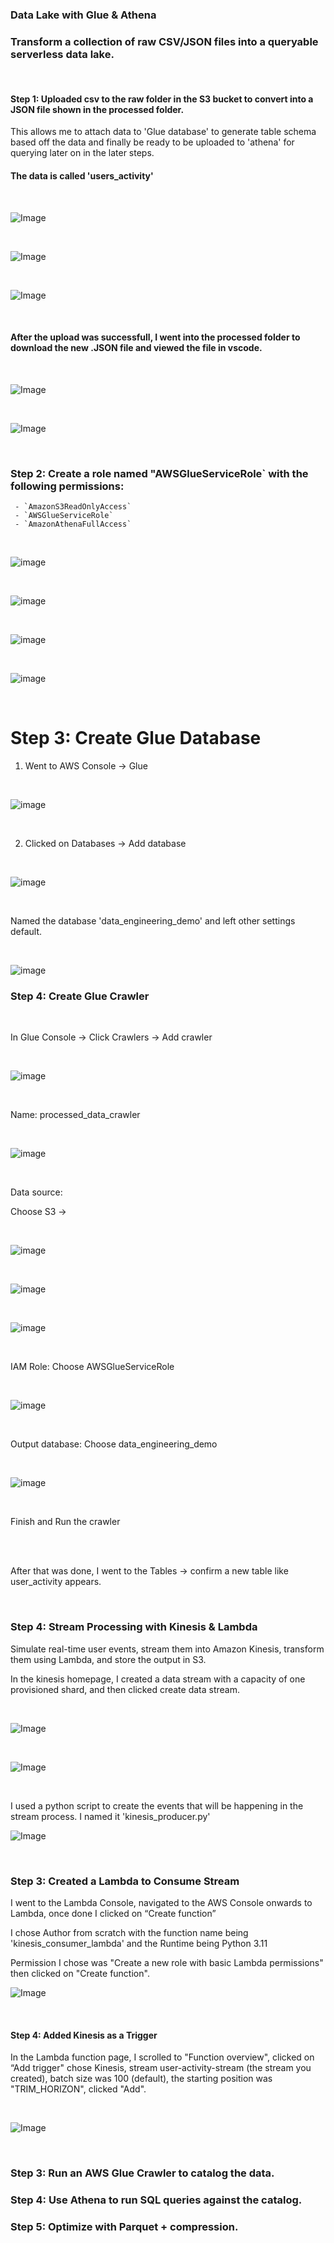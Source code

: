 ### Data Lake with Glue & Athena

### Transform a collection of raw CSV/JSON files into a queryable serverless data lake.

<br>

####  Step 1: Uploaded csv to the raw folder in the S3 bucket to convert into a JSON file shown in the processed folder. 
This allows me to attach data to 'Glue database' to generate table schema based off the data and finally be ready to be uploaded to 'athena' for querying later on in the later steps. 


#### The data is called 'users_activity' 


<br>


![Image](https://github.com/user-attachments/assets/2770c749-6e49-4c90-93e3-f98703ecfd01)


<br>


![Image](https://github.com/user-attachments/assets/0dcf0c40-6548-4362-9e2c-f116867ff1e3)



<br>


![Image](https://github.com/user-attachments/assets/872a4c50-7f9a-4d25-857b-9df6f1d38c66)


<br>


#### After the upload was successfull, I went into the processed folder to download the new .JSON file and viewed the file in vscode. 

<br>

![Image](https://github.com/user-attachments/assets/1ce13598-5fa6-40d8-851d-54e45ff75523)


<br>

![Image](https://github.com/user-attachments/assets/33028f24-1661-4665-8e8a-dafbac9c74ea)



<br>


### Step 2: Create a role named "AWSGlueServiceRole` with the following permissions:
     - `AmazonS3ReadOnlyAccess`
     - `AWSGlueServiceRole`
     - `AmazonAthenaFullAccess`

<br>


![image](https://github.com/user-attachments/assets/f8967f71-94e1-46a3-b6af-d416a99eb0b5)


<br>


![image](https://github.com/user-attachments/assets/6afa5b6e-8345-47b9-8e1e-f65c0c6ce131)


<br>


![image](https://github.com/user-attachments/assets/7f45b288-fb23-4223-96cf-55cba81d2d5e)


<br>


![image](https://github.com/user-attachments/assets/b9478f64-1f71-44c5-aabe-d17eb3528275)


<br>


# Step 3: Create Glue Database

1. Went to AWS Console → Glue

<br>

![image](https://github.com/user-attachments/assets/263aa07b-2a80-44de-b520-df59b8f1fb72)

<br>

2. Clicked on Databases → Add database
   
<br>

![image](https://github.com/user-attachments/assets/2419d13e-4a29-4773-88a8-6e65853de6a2)

<br>

Named the database 'data_engineering_demo' and left other settings default. 

<br>

![image](https://github.com/user-attachments/assets/f5a3f6d0-624c-48b0-9894-c2e7f89ba2a1)


### Step 4: Create Glue Crawler

<br> 

In Glue Console → Click Crawlers → Add crawler

<br>

![image](https://github.com/user-attachments/assets/81d27390-d498-4773-94f2-12e2867f0dd7)

<br>

Name: processed_data_crawler

<br>

![image](https://github.com/user-attachments/assets/f64e7fda-b3d4-4da9-aa71-bea9cc35f3f6)

<br>

Data source:

Choose S3 →

<br>

![image](https://github.com/user-attachments/assets/1783386e-c4ef-4fe2-823d-75230db4fdaf)

<br> 

![image](https://github.com/user-attachments/assets/76b97664-5bfb-4529-803a-e5e5c8c1f317)

<br>

![image](https://github.com/user-attachments/assets/605c5db3-9735-4ddd-87f9-5613b9d0af8a)

<br>

IAM Role: Choose AWSGlueServiceRole

<br>

![image](https://github.com/user-attachments/assets/5683d0d2-a1d1-42cd-a8a3-f13ab14c7489)

<br>


Output database: Choose data_engineering_demo

<br>

![image](https://github.com/user-attachments/assets/96aaa189-cc98-4e18-bc6e-8bb3beb586cf)

<br>


Finish and Run the crawler


<br>



<br>


After that was done, I went to the Tables → confirm a new table like user_activity appears.


<br>




### Step 4: Stream Processing with Kinesis & Lambda

Simulate real-time user events, stream them into Amazon Kinesis, transform them using Lambda, and store the output in S3.


In the kinesis homepage, I created a data stream with a capacity of one provisioned shard, and then clicked create data stream. 

<br> 

![Image](https://github.com/user-attachments/assets/66b055b9-0692-413a-a9dd-7652803816d1)


<br>


![Image](https://github.com/user-attachments/assets/ce8a9c85-6ccc-4458-acb0-b77193436528)


<br>

I used a python script to create the events that will be happening in the stream process. I named it 'kinesis_producer.py'


![Image](https://github.com/user-attachments/assets/f2e2b536-d239-465f-9e8a-2637cc51ec8f)


<br>

### Step 3: Created a Lambda to Consume Stream 

I went to the Lambda Console, navigated to the AWS Console onwards to Lambda, once done I clicked on “Create function”

I chose Author from scratch with the function name being 'kinesis_consumer_lambda' and the Runtime being Python 3.11

Permission I chose was "Create a new role with basic Lambda permissions" then clicked on "Create function".

![Image](https://github.com/user-attachments/assets/0cf5f7c4-09eb-45a9-89a2-5f77090aeb23)


<br>


#### Step 4: Added Kinesis as a Trigger
In the Lambda function page, I scrolled to "Function overview", clicked on “Add trigger" chose Kinesis,
stream user-activity-stream (the stream you created), batch size was 100 (default),
the starting position was "TRIM_HORIZON", clicked "Add". 

<br>

![Image](https://github.com/user-attachments/assets/799666a3-9806-4b15-81d3-1cb5d3bf6484)

<br>

### Step 3: Run an AWS Glue Crawler to catalog the data.

### Step 4: Use Athena to run SQL queries against the catalog.

### Step 5: Optimize with Parquet + compression.
